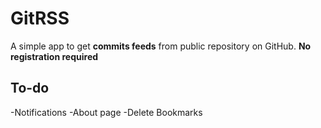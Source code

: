 GitRSS
======

A simple app to get __commits feeds__ from public repository on GitHub. 
__No registration required__

To-do
-----
-Notifications
-About page
-Delete Bookmarks